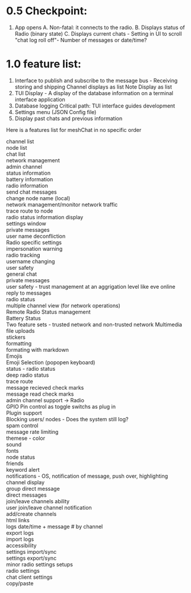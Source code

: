 # 0.5 Checkpoint:
1. App opens
	A. Non-fatal: it connects to the radio.
	B. Displays status of Radio (binary state)
	C. Displays current chats -
		Setting in UI to scroll "chat log roll off"- Number of messages or date/time?

# 1.0 feature list:
1. Interface to publish and subscribe to the message bus - Receiving storing and shipping
	Channel displays as list
	Note Display as list
2. TUI Display - A display of the database information on a terminal interface application
3. Database logging
Critical path: TUI interface guides development
4. Settings menu (JSON Config file)
5. Display past chats and previous information

Here is a features list for meshChat in no specific order

channel list   
node list   
chat list  
network management  
admin channel  
status information  
battery information  
radio information  
send chat messages  
change node name (local)  
network management/monitor network traffic  
trace route to node  
radio status information display  
settings window  
private messages  
user name deconfliction  
Radio specific settings  
impersonation warning  
radio tracking  
username changing  
user safety  
general chat  
private messages  
user safety - trust management at an aggrigation level like eve online  
reply to messages  
radio status  
multiple channel view (for network operations)  
Remote Radio Status management  
Battery Status  
Two feature sets - trusted network and non-trusted network 
Multimedia  
file uploads  
stickers  
formatting  
formating with markdown  
Emojis  
Emoji Selection (popopen keyboard)  
status - radio status  
deep radio status  
trace route  
message recieved check marks  
message read check marks  
admin channel support -> Radio  
GPIO Pin control as toggle switchs as plug in  
Plugin support  
Blocking users/ nodes  - Does the system still log?  
spam control  
message rate limiting  
themese - color  
sound  
fonts  
node status  
friends  
keyword alert  
notifications - OS, notification of message, push over, highlighting  
channel display  
group direct message  
direct messages  
join/leave channels ability  
user join/leave channel notification  
add/create channels  
html links  
logs date/time + message # by channel  
export logs  
import logs  
accessibility  
settings import/sync  
settings export/sync  
minor radio settings setups  
radio settings  
chat client settings  
copy/paste  
